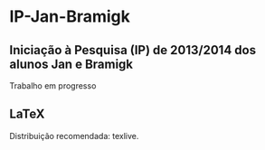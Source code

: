 # IP-Jan-Bramigk

## Iniciação à Pesquisa (IP) de 2013/2014 dos alunos Jan e Bramigk

Trabalho em progresso

## LaTeX

Distribuição recomendada: texlive.
